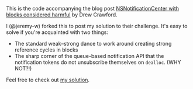This is the code accompanying the blog post
[NSNotificationCenter with blocks considered harmful][harm] by Drew Crawford.

I (@jeremy-w) forked this to post my solution to their challenge.
It's easy to solve if you're acquainted with two things:

- The standard weak–strong dance to work around creating strong reference
  cycles in blocks
- The sharp corner of the queue-based notification API
  that the notification tokens do not unsubscribe themselves on `dealloc`.
  (WHY NOT?!)

Feel free to check out [my solution][solved].

  [harm]: http://sealedabstract.com/code/nsnotificationcenter-with-blocks-considered-harmful/
          "NSNotificationCenter with blocks considered harmful (2013-11-19)"
  [solved]: NSNotificationCenter_With_Blocks/YourAttempt.m
